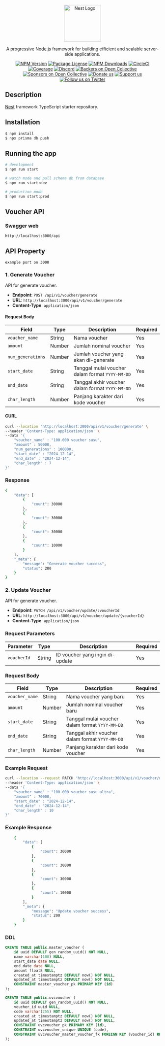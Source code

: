<p align="center">
  <a href="http://nestjs.com/" target="blank"><img src="https://nestjs.com/img/logo-small.svg" width="120" alt="Nest Logo" /></a>
</p>

[circleci-image]: https://img.shields.io/circleci/build/github/nestjs/nest/master?token=abc123def456
[circleci-url]: https://circleci.com/gh/nestjs/nest

  <p align="center">A progressive <a href="http://nodejs.org" target="_blank">Node.js</a> framework for building efficient and scalable server-side applications.</p>
    <p align="center">
<a href="https://www.npmjs.com/~nestjscore" target="_blank"><img src="https://img.shields.io/npm/v/@nestjs/core.svg" alt="NPM Version" /></a>
<a href="https://www.npmjs.com/~nestjscore" target="_blank"><img src="https://img.shields.io/npm/l/@nestjs/core.svg" alt="Package License" /></a>
<a href="https://www.npmjs.com/~nestjscore" target="_blank"><img src="https://img.shields.io/npm/dm/@nestjs/common.svg" alt="NPM Downloads" /></a>
<a href="https://circleci.com/gh/nestjs/nest" target="_blank"><img src="https://img.shields.io/circleci/build/github/nestjs/nest/master" alt="CircleCI" /></a>
<a href="https://coveralls.io/github/nestjs/nest?branch=master" target="_blank"><img src="https://coveralls.io/repos/github/nestjs/nest/badge.svg?branch=master#9" alt="Coverage" /></a>
<a href="https://discord.gg/G7Qnnhy" target="_blank"><img src="https://img.shields.io/badge/discord-online-brightgreen.svg" alt="Discord"/></a>
<a href="https://opencollective.com/nest#backer" target="_blank"><img src="https://opencollective.com/nest/backers/badge.svg" alt="Backers on Open Collective" /></a>
<a href="https://opencollective.com/nest#sponsor" target="_blank"><img src="https://opencollective.com/nest/sponsors/badge.svg" alt="Sponsors on Open Collective" /></a>
  <a href="https://paypal.me/kamilmysliwiec" target="_blank"><img src="https://img.shields.io/badge/Donate-PayPal-ff3f59.svg" alt="Donate us"/></a>
    <a href="https://opencollective.com/nest#sponsor"  target="_blank"><img src="https://img.shields.io/badge/Support%20us-Open%20Collective-41B883.svg" alt="Support us"></a>
  <a href="https://twitter.com/nestframework" target="_blank"><img src="https://img.shields.io/twitter/follow/nestframework.svg?style=social&label=Follow" alt="Follow us on Twitter"></a>
</p>
  <!--[![Backers on Open Collective](https://opencollective.com/nest/backers/badge.svg)](https://opencollective.com/nest#backer)
  [![Sponsors on Open Collective](https://opencollective.com/nest/sponsors/badge.svg)](https://opencollective.com/nest#sponsor)-->

## Description

[Nest](https://github.com/nestjs/nest) framework TypeScript starter repository.

## Installation

```bash
$ npm install
$ npx prisma db push
```

## Running the app

```bash
# development
$ npm run start

# watch mode and pull schema db from database
$ npm run start:dev

# production mode
$ npm run start:prod
```

## Voucher API

### Swagger web

`http://localhost:3000/api`

## API Property

`example port on 3000`

### 1. Generate Voucher

API for generate voucher.

- **Endpoint**: `POST /api/v1/voucher/generate`
- **URL**: `http://localhost:3000/api/v1/voucher/generate`
- **Content-Type**: `application/json`

#### Request Body

| Field             | Type   | Description                                     | Required |
| ----------------- | ------ | ----------------------------------------------- | -------- |
| `voucher_name`    | String | Nama voucher                                    | Yes      |
| `amount`          | Number | Jumlah nominal voucher                          | Yes      |
| `num_generations` | Number | Jumlah voucher yang akan di-generate            | Yes      |
| `start_date`      | String | Tanggal mulai voucher dalam format `YYYY-MM-DD` | Yes      |
| `end_date`        | String | Tanggal akhir voucher dalam format `YYYY-MM-DD` | Yes      |
| `char_length`     | Number | Panjang karakter dari kode voucher              | Yes      |

#### CURL

```bash
curl --location 'http://localhost:3000/api/v1/voucher/generate' \
--header 'Content-Type: application/json' \
--data '{
    "voucher_name" : "100.000 voucher susu",
    "amount" : 50000,
    "num_generations" : 100000,
    "start_date" : "2024-12-14",
    "end_date" : "2024-12-14",
    "char_length" : 7
}'
```

### Response

```bash
{
    "data": [
        {
            "count": 30000
        },
        {
            "count": 30000
        },
        {
            "count": 30000
        },
        {
            "count": 10000
        }
    ],
    "_meta": {
        "message": "Generate voucher success",
        "status": 200
    }
}
```

### 2. Update Voucher

API for generate voucher.

- **Endpoint**: `PATCH /api/v1/voucher/update/:voucherId`
- **URL**: `http://localhost:3000/api/v1/voucher/update/{voucherId}`
- **Content-Type**: `application/json`

### Request Parameters

| Parameter   | Type   | Description                     | Required |
| ----------- | ------ | ------------------------------- | -------- |
| `voucherId` | String | ID voucher yang ingin di-update | Yes      |

### Request Body

| Field          | Type   | Description                                     | Required |
| -------------- | ------ | ----------------------------------------------- | -------- |
| `voucher_name` | String | Nama voucher yang baru                          | Yes      |
| `amount`       | Number | Jumlah nominal voucher baru                     | Yes      |
| `start_date`   | String | Tanggal mulai voucher dalam format `YYYY-MM-DD` | Yes      |
| `end_date`     | String | Tanggal akhir voucher dalam format `YYYY-MM-DD` | Yes      |
| `char_length`  | Number | Panjang karakter dari kode voucher              | Yes      |

### Example Request

```bash
curl --location --request PATCH 'http://localhost:3000/api/v1/voucher/update/2b9be553-11b1-4803-bebd-85ab0ddd7e91' \
--header 'Content-Type: application/json' \
--data '{
    "voucher_name" : "100.000 voucher susu ultra",
    "amount" : 70000,
    "start_date" : "2024-12-14",
    "end_date" : "2024-12-14",
    "char_length" : 10
}'
```

### Example Response

```bash
    {
        "data": [
            {
                "count": 30000
            },
            {
                "count": 30000
            },
            {
                "count": 30000
            },
            {
                "count": 10000
            }
        ],
        "_meta": {
            "message": "Update voucher success",
            "status": 200
        }
    }
```

### DDL 
```sql
CREATE TABLE public.master_voucher (
	id uuid DEFAULT gen_random_uuid() NOT NULL,
	name varchar(100) NULL,
	start_date date NULL,
	end_date date NULL,
	amount float8 NULL,
	created_at timestamptz DEFAULT now() NOT NULL,
	updated_at timestamptz DEFAULT now() NOT NULL,
	CONSTRAINT master_voucher_pk PRIMARY KEY (id)
);
```

```sql
CREATE TABLE public.uvcvoucher (
	id uuid DEFAULT gen_random_uuid() NOT NULL,
	voucher_id uuid NULL,
	code varchar(255) NOT NULL,
	created_at timestamptz DEFAULT now() NOT NULL,
	updated_at timestamptz DEFAULT now() NOT NULL,
	CONSTRAINT uvcvoucher_pk PRIMARY KEY (id),
	CONSTRAINT uvcvoucher_unique UNIQUE (code),
	CONSTRAINT uvcvoucher_master_voucher_fk FOREIGN KEY (voucher_id) REFERENCES public.master_voucher(id) ON DELETE CASCADE ON UPDATE CASCADE
);
```
